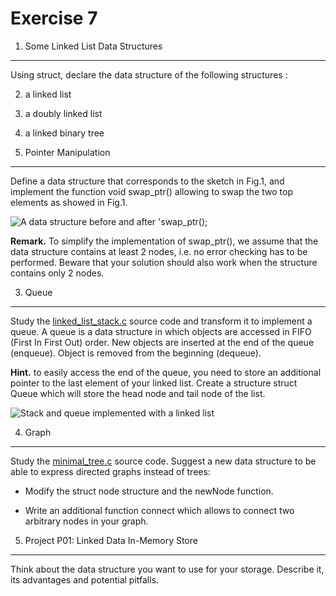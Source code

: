 Exercise 7
==========


1. Some Linked List Data Structures
-----------------------------------


Using struct, declare the data structure of the following structures :




2. a linked list

4. a doubly linked list

6. a linked binary tree



2. Pointer Manipulation
-----------------------


Define a data structure that corresponds to the sketch in Fig.1, and implement the function void swap\_ptr() allowing to swap the two top elements as showed in Fig.1.



![A data structure before and after 'swap_ptr();](https://unifr.coursc.ch/7/swap_ptr.png)

**Remark.** To simplify the implementation of swap\_ptr(), we assume that the data structure contains at least 2 nodes, i.e. no error checking has to be performed. Beware that your solution should also work when the structure contains only 2 nodes.


3. Queue
--------


Study the [linked\_list\_stack.c](https://unifr.coursc.ch/7/linked_list_stack.c) source code and transform it to implement a queue.
A queue is a data structure in which objects are accessed in FIFO (First In First Out) order. New objects are inserted at the end of the queue (enqueue). Object is removed from the beginning (dequeue).


**Hint.** to easily access the end of the queue, you need to store an additional pointer to the last element of your linked list. Create a structure struct Queue which will store the head node and tail node of the list.



![Stack and queue implemented with a linked list](https://unifr.coursc.ch/7/stack_queue.png)

4. Graph
--------


Study the [minimal\_tree.c](https://unifr.coursc.ch/7/minimal_tree.c) source code. Suggest a new data structure to be able to express directed graphs instead of trees:




* Modify the struct node structure and the newNode function.

* Write an additional function connect which allows to connect two arbitrary nodes in your graph.



5. Project P01: Linked Data In-Memory Store
-------------------------------------------


Think about the data structure you want to use for your storage. Describe it, its advantages and potential pitfalls.








